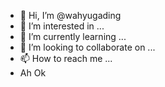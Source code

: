 - 👋 Hi, I’m @wahyugading
- 👀 I’m interested in ...
- 🌱 I’m currently learning ...
- 💞️ I’m looking to collaborate on ...
- 📫 How to reach me ...
- Ah Ok

<!---
wahyugading/wahyugading is a ✨ special ✨ repository because its `README.md` (this file) appears on your GitHub profile.
You can click the Preview link to take a look at your changes.
--->
